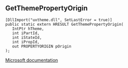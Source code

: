 ## GetThemePropertyOrigin

```
[DllImport("uxtheme.dll", SetLastError = true)]
public static extern HRESULT GetThemePropertyOrigin(
   IntPtr hTheme,
   int iPartId,
   int iStateId,
   int iPropId,
   out PROPERTYORIGIN pOrigin
);
```

[Microsoft documentation](https://docs.microsoft.com/en-us/windows/win32/api/uxtheme/nf-uxtheme-getthemepropertyorigin)
